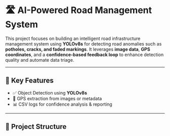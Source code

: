 # 🛣️ AI-Powered Road Management System

This project focuses on building an intelligent road infrastructure management system using **YOLOv8s** for detecting road anomalies such as **potholes, cracks, and faded markings**. It leverages **image data**, **GPS coordinates**, and a **confidence-based feedback loop** to enhance detection quality and automate data triage.

---

## 📌 Key Features

- ✅ Object Detection using **YOLOv8s**
- 📍 GPS extraction from images or metadata
- 📊 CSV logs for confidence analysis & reporting

---

## 🧱 Project Structure
